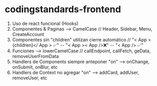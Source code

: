 # codingstandards-frontend

1. Uso de react funcional (Hooks)
2. Componentes & Paginas --> CamelCase // Header, Sidebar, Menu, CreateAccount 
3. Componentes sin "children" utilizan cierre automático // "< App >{children}</ App > ✅" -- "< App >< App />❌" -- "< App /> ✅"
4. Funciones --> lowerCamelCase // callEndpoint, callFetch, geData, removeUserFromData
5. Handlers de Components siempre anteponer "on" --> onChange, onSubmit, onBlur, etc
6. Handlers de Context no agregar "on" --> addCard, addUser, removeUser, etc
